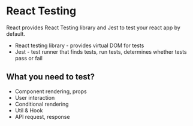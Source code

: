 # React Testing

React provides React Testing library and Jest to test your react app by default.

- React testing library - provides virtual DOM for tests
- Jest - test runner that finds tests, run tests, determines whether tests pass or fail

## What you need to test?

- Component rendering, props
- User interaction
- Conditional rendering
- Util & Hook
- API request, response
